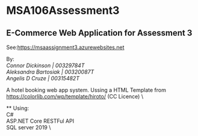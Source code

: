 # MSA106Assessment3
## E-Commerce Web Application for Assessment 3
See:https://msaassignment3.azurewebsites.net

By: \
   *Connor Dickinson | 00329784T\
    Aleksandra Bartosiak | 00320087T\
    Angelis D Cruze | 00315482T* 


A hotel booking web app system. Ussing a HTML Template from https://colorlib.com/wp/template/hiroto/ (CC Licence) \

** Using: \
C# \
ASP.NET Core RESTFul API \
SQL server 2019 \
